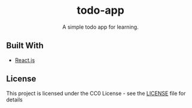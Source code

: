 <h1 align="center">todo-app</h1>
<p align="center">A simple todo app for learning.</p>

## Built With

* [React.js](https://reactjs.org/)

## License

This project is licensed under the CC0 License - see the [LICENSE](LICENSE) file for details
